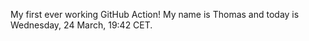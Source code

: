 My first ever working GitHub Action!
My name is Thomas and today is Wednesday, 24 March, 19:42 CET. 
